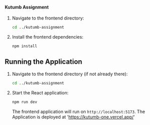 
#### Kutumb Assignment

1. Navigate to the frontend directory:

   ```bash
   cd ../kutumb-assignment
   ```

2. Install the frontend dependencies:

   ```bash
   npm install
   ```

## Running the Application
1. Navigate to the frontend directory (if not already there):

   ```bash
   cd ../kutumb-assignment
   ```

2. Start the React application:

   ```bash
   npm run dev
   ```

   The frontend application will run on `http://localhost:5173`.
   The Application is deployed at 'https://kutumb-one.vercel.app/'
